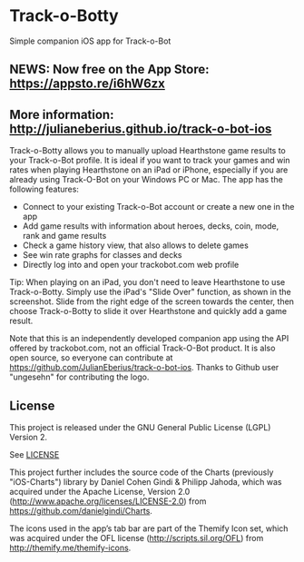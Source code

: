 # Track-o-Botty
Simple companion iOS app for Track-o-Bot

## NEWS: Now free on the App Store: https://appsto.re/i6hW6zx

## More information: http://julianeberius.github.io/track-o-bot-ios

Track-o-Botty allows you to manually upload Hearthstone game results to your Track-o-Bot profile. It is ideal if you want to track your games and win rates when playing Hearthstone on an iPad or iPhone, especially if you are already using Track-O-Bot on your Windows PC or Mac. The app has the following features:

- Connect to your existing Track-o-Bot account or create a new one in the app
- Add game results with information about heroes, decks, coin, mode, rank and game results
- Check a game history view, that also allows to delete games
- See win rate graphs for classes and decks
- Directly log into and open your trackobot.com web profile

Tip: When playing on an iPad, you don't need to leave Hearthstone to use Track-o-Botty. Simply use the iPad's "Slide Over" function, as shown in the screenshot. Slide from the right edge of the screen towards the center, then choose Track-o-Botty to slide it over Hearthstone and quickly add a game result.

Note that this is an independently developed companion app using the API offered by trackobot.com, not an official Track-O-Bot product. It is also open source, so everyone can contribute at https://github.com/JulianEberius/track-o-bot-ios. Thanks to Github user "ungesehn" for contributing the logo.

## License

This project is released under the GNU General Public License (LGPL) Version 2.

See [LICENSE](LICENSE)

This project further includes the source code of the Charts (previously "iOS-Charts") library by Daniel Cohen Gindi & Philipp Jahoda, which was acquired under the Apache License, Version 2.0 (http://www.apache.org/licenses/LICENSE-2.0) from https://github.com/danielgindi/Charts.

The icons used in the app’s tab bar are part of the Themify Icon set, which was acquired under the OFL license (http://scripts.sil.org/OFL) from http://themify.me/themify-icons.
